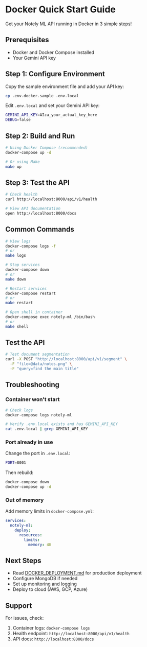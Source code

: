 # Docker Quick Start Guide

Get your Notely ML API running in Docker in 3 simple steps!

## Prerequisites

- Docker and Docker Compose installed
- Your Gemini API key

## Step 1: Configure Environment

Copy the sample environment file and add your API key:

```bash
cp .env.docker.sample .env.local
```

Edit `.env.local` and set your Gemini API key:
```bash
GEMINI_API_KEY=AIza_your_actual_key_here
DEBUG=false
```

## Step 2: Build and Run

```bash
# Using Docker Compose (recommended)
docker-compose up -d

# Or using Make
make up
```

## Step 3: Test the API

```bash
# Check health
curl http://localhost:8000/api/v1/health

# View API documentation
open http://localhost:8000/docs
```

## Common Commands

```bash
# View logs
docker-compose logs -f
# or
make logs

# Stop services
docker-compose down
# or
make down

# Restart services
docker-compose restart
# or
make restart

# Open shell in container
docker-compose exec notely-ml /bin/bash
# or
make shell
```

## Test the API

```bash
# Test document segmentation
curl -X POST "http://localhost:8000/api/v1/segment" \
  -F "file=@data/notes.png" \
  -F "query=find the main title"
```

## Troubleshooting

### Container won't start
```bash
# Check logs
docker-compose logs notely-ml

# Verify .env.local exists and has GEMINI_API_KEY
cat .env.local | grep GEMINI_API_KEY
```

### Port already in use
Change the port in `.env.local`:
```bash
PORT=8001
```

Then rebuild:
```bash
docker-compose down
docker-compose up -d
```

### Out of memory
Add memory limits in `docker-compose.yml`:
```yaml
services:
  notely-ml:
    deploy:
      resources:
        limits:
          memory: 4G
```

## Next Steps

- Read [DOCKER_DEPLOYMENT.md](DOCKER_DEPLOYMENT.md) for production deployment
- Configure MongoDB if needed
- Set up monitoring and logging
- Deploy to cloud (AWS, GCP, Azure)

## Support

For issues, check:
1. Container logs: `docker-compose logs`
2. Health endpoint: `http://localhost:8000/api/v1/health`
3. API docs: `http://localhost:8000/docs`
